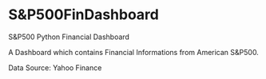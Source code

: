# S&P500FinDashboard
S&amp;P500 Python Financial Dashboard 

A Dashboard which contains Financial Informations from American S&P500. 

Data Source: Yahoo Finance
